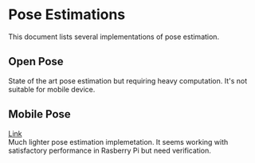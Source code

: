 # Pose Estimations
This document lists several implementations of pose estimation. 

## Open Pose
State of the art pose estimation but requiring heavy computation. It's not suitable for mobile device.  

## Mobile Pose
[Link](https://github.com/YuliangXiu/MobilePose-pytorch)  
Much lighter pose estimation implemetation. It seems working with satisfactory performance in Rasberry Pi but need verification.

